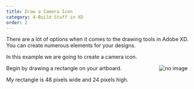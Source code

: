 ```yaml
---
title: Draw a Camera Icon
category: 4-Build Stuff in XD
order: 2
---
```


There are a lot of options when it comes to the drawing tools in Adobe XD. You can create numerous elements for your designs.

In this example we are going to create a camera icon.


  

 <img style="padding: 0px 15px;float:right;" src="https://iwilfried.github.io/Adobe-XD-eBook/images/XD-SwitchOnOff-01.png" alt="no image"/> Begin by drawing a rectangle on your artboard.  

My rectangle is 48 pixels wide and 24 pixels high.


&nbsp;   
